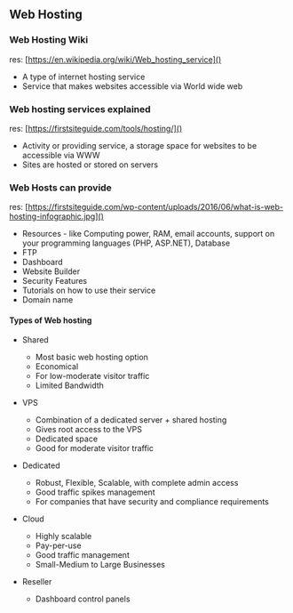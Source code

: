 ## Web Hosting

### Web Hosting Wiki

res: [https://en.wikipedia.org/wiki/Web_hosting_service]()

- A type of internet hosting service
- Service that makes websites accessible via World wide web

### Web hosting services explained

res: [https://firstsiteguide.com/tools/hosting/]()

- Activity or providing service, a storage space for websites to be accessible via WWW
- Sites are hosted or stored on servers

### Web Hosts can provide

res: [https://firstsiteguide.com/wp-content/uploads/2016/06/what-is-web-hosting-infographic.jpg]()

- Resources - like Computing power, RAM, email accounts, support on your programming languages (PHP, ASP.NET), Database
- FTP
- Dashboard
- Website Builder
- Security Features
- Tutorials on how to use their service
- Domain name

#### Types of Web hosting

- Shared

  - Most basic web hosting option
  - Economical
  - For low-moderate visitor traffic
  - Limited Bandwidth

- VPS

  - Combination of a dedicated server + shared hosting
  - Gives root access to the VPS
  - Dedicated space
  - Good for moderate visitor traffic

- Dedicated

  - Robust, Flexible, Scalable, with complete admin access
  - Good traffic spikes management
  - For companies that have security and compliance requirements

- Cloud

  - Highly scalable
  - Pay-per-use
  - Good traffic management
  - Small-Medium to Large Businesses

- Reseller
  - Dashboard control panels
